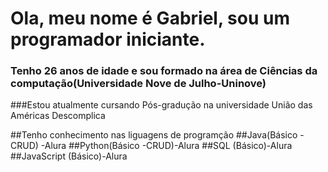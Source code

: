 # Ola, meu nome é Gabriel, sou um programador iniciante.
### Tenho 26 anos de idade e sou formado na área de Ciências da computação(Universidade Nove de Julho-Uninove)
###Estou atualmente cursando Pós-gradução na universidade União das Américas Descomplica

##Tenho conhecimento nas liguagens de programção 
##Java(Básico -CRUD) -Alura 
##Python(Básico -CRUD)-Alura
##SQL (Básico)-Alura
##JavaScript (Básico)-Alura 


